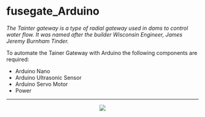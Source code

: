 # fusegate_Arduino

*The Tainter gateway is a type of radial gateway used in
dams to control water flow. It was named after the builder
Wisconsin Engineer, James Jeremy Burnham Tinder.*

To automate the Tainer Gateway with Arduino
the following components are required:
- Arduino Nano
- Arduino Ultrasonic Sensor
- Arduino Servo Motor
- Power
---------------------------------------------------------------------------------------------------
<p align="center">
  <img src="https://drive.google.com/uc?export=view&id=1qS1PaHrx_DWWQU-FKdyqQe_DNZV6AY_f" />
</p>

